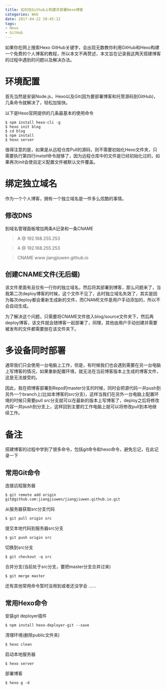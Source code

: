 ```yaml
---
title: 如何在Github上构建并部署Hexo博客
categories: Web
date: 2017-04-22 20:45:12
tags:
- Hexo
- GitHub
---
```

如果你在网上搜索Hexo GitHub关键字，会出现无数教你利用GitHub和Hexo构建一个免费的个人博客的教程，所以本文不再赘述，本文旨在记录我这两天搭建博客的过程中遇到的问题以及解决办法。

# 环境配置

首先当然是安装Node.js，Hexo以及Git(因为要部署博客和托管源码到GitHub)，几条命令就解决了，轻松加愉快。

以下是Hexo官网提供的几条最基本的使用命令

``` shell
$ npm install hexo-cli -g
$ hexo init blog
$ cd blog
$ npm install
$ hexo server
```

值得注意的是，如果是从远程仓库Pull的源码，则不需要初始化Hexo文件夹，只需要执行第四行*install*命令就够了，因为远程仓库中的文件是已经初始化过的，如果再次*init*会使自定义配置文件被默认文件覆盖。

# 绑定独立域名

作为一个个人博客，拥有一个独立域名是一件多么炫酷的事情。

## 修改DNS

到域名管理面板增加两条A记录和一条CNAME

> A @ 192.168.255.253
  
> A @ 192.168.255.253
  
> CNAME www jiangjiuwen.github.io

## 创建CNAME文件(无后缀)

该文件里面有且仅有一行你的独立域名，然后将其部署到博客，那么问题来了，当我第二次deploy博客的时候，这个文件不见了，此时独立域名失效了，其实是因为每次deploy都会重新生成新的文件，而CNAME文件是用户手动添加的，所以不会自动生成。

为了解决这个问题，只需要将CNAME文件放入blog/source文件夹下，然后再deploy博客，该文件就会随博客一起部署了，同理，其他由用户手动创建并需要被发布的文件都需要放在该文件夹下。

# 多设备同时部署

通常我们只会使用一台电脑上工作，但是，有时候我们也会遇到需要在另一台电脑上写博客的情况，如果重新配置环境，就无法在当前博客版本上生成的博客文件，这是无法接受的。

因此，我在把博客部署到Repo的master分支的时候，同时会把源代码一并push到另外一个branch上(比如本博客的*src*分支)，这样当我们在另外一台电脑上配置环境的时候只需要pull *src*分支就可以在最新的版本上写博客了，deploy之后将修改内容一并push到分支上，这样回到主要的工作电脑上就可以将修改pull到本地继续工作。

# 备注

搭建博客的过程中学到了很多命令，包括git命令和hexo命令，避免忘记，在此记录一下

## 常用Git命令

连接远程服务器

``` shell
$ git remote add origin git@github.com:jiangjiuwen/jiangjiuwen.github.io.git
```

从服务器获取src分支代码

``` shell
$ git pull origin src
```

提交本地代码到服务器src分支

``` shell
$ git push origin src
```

切换到src分支

``` shell
$ git checkout -q src
```

合并分支(当前处于src分支，要把master分支合并过来)

``` shell
$ git merge master
```

还有其他常用命令暂时没用到或者还没学会 ……

## 常用Hexo命令

安装git deployer插件

```shell
$ npm install hexo-deployer-git --save
```

清理环境(删除public文件夹)

``` shell
$ hexo clean
```

启动本地服务器

``` shell
$ hexo server
```

部署博客

``` shell
$ hexo g -d
```
